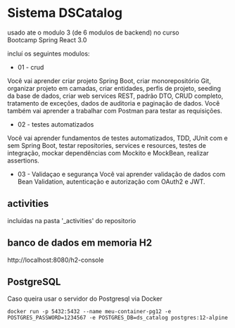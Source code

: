# Sistema DSCatalog
usado ate o modulo 3 (de 6 modulos de backend) no curso  
Bootcamp Spring React 3.0

incluí os seguintes modulos:
* 01 - crud 

Você vai aprender criar projeto Spring Boot, criar monorepositório Git, organizar projeto em camadas, criar entidades, perfis de projeto, seeding da base de dados, criar web services REST, padrão DTO, CRUD completo, tratamento de exceções, dados de auditoria e paginação de dados. Você também vai aprender a trabalhar com Postman para testar as requisições.


* 02 - testes automatizados

Você vai aprender fundamentos de testes automatizados, TDD, JUnit com e sem Spring Boot, testar repositories, services e resources, testes de integração, mockar dependências com Mockito e MockBean, realizar assertions.


* 03 - Validaçao e segurança
Você vai aprender validação de dados com Bean Validation, autenticação e autorização com OAuth2 e JWT.


## activities
incluídas na pasta '_activities' do repositorio
 


## banco de dados em memoria H2
http://localhost:8080/h2-console

## PostgreSQL
Caso queira usar o servidor do Postgresql via Docker

	docker run -p 5432:5432 --name meu-container-pg12 -e POSTGRES_PASSWORD=1234567 -e POSTGRES_DB=ds_catalog postgres:12-alpine
